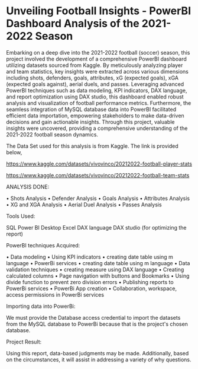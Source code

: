 # Unveiling Football Insights - PowerBI Dashboard Analysis of the 2021-2022 Season

Embarking on a deep dive into the 2021-2022 football (soccer) season, this project involved the development of a comprehensive PowerBI dashboard utilizing datasets sourced from Kaggle. By meticulously analyzing player and team statistics, key insights were extracted across various dimensions including shots, defenders, goals, attributes, xG (expected goals), xGA (expected goals against), aerial duels, and passes. Leveraging advanced PowerBI techniques such as data modeling, KPI indicators, DAX language, and report optimization using DAX studio, this dashboard enabled robust analysis and visualization of football performance metrics. Furthermore, the seamless integration of MySQL database data into PowerBI facilitated efficient data importation, empowering stakeholders to make data-driven decisions and gain actionable insights. Through this project, valuable insights were uncovered, providing a comprehensive understanding of the 2021-2022 football season dynamics.

The Data Set used for this analysis is from Kaggle. The link is provided below,

https://www.kaggle.com/datasets/vivovinco/20212022-football-player-stats

https://www.kaggle.com/datasets/vivovinco/20212022-football-team-stats

ANALYSIS DONE:

• Shots Analysis
• Defender Analysis
• Goals Analysis
• Attributes Analysis
• XG and XGA Analysis
• Aerial Duel Analysis
• Passes Analysis

Tools Used:

SQL Power BI Desktop Excel DAX language DAX studio (for optimizing the report)

PowerBI techniques Acquired:

• Data modeling 
• Using KPI indicators 
• creating date table using m language 
• PowerBi services 
• creating date table using m language 
• Data validation techniques 
• creating measure using DAX language 
• Creating calculated columns 
• Page navigation with buttons and Bookmarks 
• Using divide function to prevent zero division errors 
• Publishing reports to PowerBi services 
• PowerBi App creation 
• Collaboration, workspace, access permissions in PowerBi services

Importing data into PowerBi:

We must provide the Database access credential to import the datasets from the MySQL database to PowerBi because that is the project's chosen database.

Project Result:

Using this report, data-based judgments may be made. Additionally, based on the circumstances, it will assist in addressing a variety of why questions.

